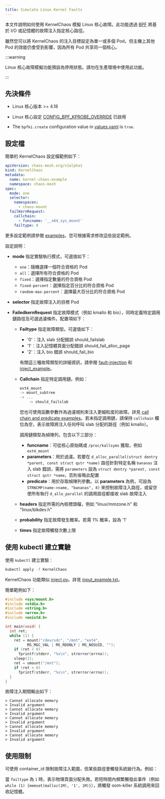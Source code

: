 ```yaml
---
title: Simulate Linux Kernel Faults
---
```


本文件說明如何使用 KernelChaos 模擬 Linux 核心故障。此功能透過 [BPF](https://lore.kernel.org/lkml/20171213180356.hsuhzoa7s4ngro2r@destiny/T/) 將基於 I/O 或記憶體的故障注入指定核心路徑。

雖然您可以將 KernelChaos 的注入目標設定為單一或多個 Pod，但主機上其他 Pod 的效能仍會受到影響，因為所有 Pod 共享同一個核心。

:::warning

Linux 核心故障模擬功能預設為停用狀態。請勿在生產環境中使用此功能。

:::

## 先決條件

- Linux 核心版本 >= 4.18

- Linux 核心設定 [CONFIG_BPF_KPROBE_OVERRIDE](https://cateee.net/lkddb/web-lkddb/BPF_KPROBE_OVERRIDE.html) 已啟用

- The `bpfki.create` configuration value in [values.yaml](https://github.com/chaos-mesh/chaos-mesh/blob/master/helm/chaos-mesh/values.yaml) is `true`.

## 設定檔

簡單的 KernelChaos 設定檔範例如下：

```yaml
apiVersion: chaos-mesh.org/v1alpha1
kind: KernelChaos
metadata:
  name: kernel-chaos-example
  namespace: chaos-mesh
spec:
  mode: one
  selector:
    namespaces:
      - chaos-mount
  failKernRequest:
    callchain:
      - funcname: '__x64_sys_mount'
    failtype: 0
```

更多設定範例請參閱 [examples](https://github.com/chaos-mesh/chaos-mesh/tree/master/examples)，您可根據需求修改這些設定範例。

設定說明：

- **mode** 指定實驗執行模式，可選值如下：

  - `one`：隨機選擇一個符合資格的 Pod
  - `all`：選擇所有符合資格的 Pod
  - `fixed`：選擇指定數量的符合資格 Pod
  - `fixed-percent`：選擇指定百分比的符合資格 Pod
  - `random-max-percent`：選擇最大百分比的符合資格 Pod

- **selector** 指定故障注入的目標 Pod

- **FailedkernRequest** 指定故障模式（例如 kmallo 和 bio），同時定義特定調用鏈路徑及可選過濾條件。配置項如下：

  - **Failtype** 指定故障類型。可選值如下：

    - '0'：注入 slab 分配錯誤 should_failslab
    - '1'：注入記憶體頁面分配錯誤 should_fail_alloc_page
    - '2'：注入 bio 錯誤 should_fail_bio

    有關這三種故障類型的詳細資訊，請參閱 [fault-injection](https://www.kernel.org/doc/html/latest/fault-injection/fault-injection.html) 和 [inject_example](http://github.com/iovisor/bcc/blob/master/tools/inject_example.txt)。

  - **Callchain** 指定特定調用鏈。例如：

    ```c
    ext4_mount
    -> mount_subtree
    -> ...
        -> should_failslab
    ```

    您也可使用函數參數作為過濾規則來注入更細粒度的故障。詳見 [call chain and predicate examples](https://github.com/chaos-mesh/bpfki/tree/develop/examples)。若未指定調用鏈，請保持 `callchain` 欄位為空，表示故障將注入任何呼叫 slab 分配的路徑（例如 kmallo）。

    調用鏈類型為幀陣列，包含以下三部分：

    - **funcname**：可從核心原始碼或 `/proc/kallsyms` 獲取，例如 `ext4_mount`
    - **parameters**：用於過濾。若要在 `d_alloc_parallel(struct dentry *parent, const struct qstr *name)` 路徑針對特定名稱 `bananas` 注入 slab 錯誤，需將 `parameters` 設為 `struct dentry *parent, const struct qstr *name`，否則省略此配置
    - **predicate**：用於存取幀陣列參數。以 **parameters** 為例，可設為 `STRNCMP(name->name, "bananas", 8)` 來控制故障注入路徑，或留空使所有執行 `d_allo_parallel` 的調用路徑都接收 slab 故障注入

  - **headers** 指定所需的內核標頭檔，例如 "linux/mmzone.h" 和 "linux/blkdev.h"
  - **probability** 指定故障發生概率。若需 1% 概率，設為 '1'
  - **times** 指定故障觸發次數上限

## 使用 kubectl 建立實驗

使用 `kubectl` 建立實驗：

```bash
kubectl apply -f KernelChaos
```

KernelChaos 功能類似 [inject.py](https://github.com/iovisor/bcc/blob/master/tools/inject.py)。詳見 [input_example.txt](https://github.com/iovisor/bcc/blob/master/tools/inject_example.txt)。

簡單範例如下：

```c
#include <sys/mount.h>
#include <stdio.h>
#include <string.h>
#include <errno.h>
#include <unistd.h>

int main(void) {
  int ret;
  while (1) {
    ret = mount("/dev/sdc", "/mnt", "ext4",
          MS_MGC_VAL | MS_RDONLY | MS_NOSUID, "");
    if (ret < 0)
      fprintf(stderr, "%s\n", strerror(errno));
    sleep(1);
    ret = umount("/mnt");
    if (ret < 0)
      fprintf(stderr, "%s\n", strerror(errno));
  }
}
```

故障注入期間輸出如下：

```
> Cannot allocate memory
> Invalid argument
> Cannot allocate memory
> Invalid argument
> Cannot allocate memory
> Invalid argument
> Cannot allocate memory
> Invalid argument
> Cannot allocate memory
> Invalid argument
```

## 使用限制

可使用 container_id 限制故障注入範圍，但某些路徑會觸發系統級行為。例如：

當 `failtype` 為 `1` 時，表示物理頁面分配失敗。若短時間內頻繁觸發此事件（例如 `while (1) {memset(malloc(1M), '1', 1M)}`），將觸發 oom-killer 系統調用來回收記憶體。